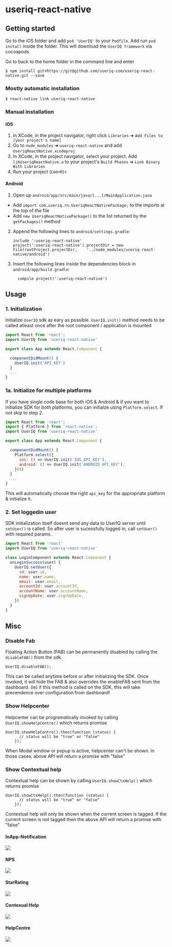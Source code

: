 # useriq-react-native

## Getting started

Go to the iOS folder and add `pod 'UserIQ'` to your `Podfile`.
Add run `pod install` inside the folder. This will download the `UserIQ framework` via cocoapods.

Go to back to the home folder in the command line and enter

`$ npm install git+https://git@github.com/useriq-com/useriq-react-native.git --save`

### Mostly automatic installation

`$ react-native link useriq-react-native`

### Manual installation

#### iOS

1. In XCode, in the project navigator, right click `Libraries` ➜ `Add Files to [your project's name]`
2. Go to `node_modules` ➜ `useriq-react-native` and add `UseriqReactNative.xcodeproj`
3. In XCode, in the project navigator, select your project. Add `libUseriqReactNative.a` to your project's `Build Phases` ➜ `Link Binary With Libraries`
4. Run your project (`Cmd+R`)<

#### Android

1. Open up `android/app/src/main/java/[...]/MainApplication.java`

- Add `import com.useriq.rn.UseriqReactNativePackage;` to the imports at the top of the file
- Add `new UseriqReactNativePackage()` to the list returned by the `getPackages()` method

2. Append the following lines to `android/settings.gradle`:
   ```
   include ':useriq-react-native'
   project(':useriq-react-native').projectDir = new File(rootProject.projectDir, 	'../node_modules/useriq-react-native/android')
   ```
3. Insert the following lines inside the dependencies block in `android/app/build.gradle`:
   ```
     compile project(':useriq-react-native')
   ```

## Usage

### 1. Initialization

Initialize `UserIQ` sdk as eary as possible. `UserIQ.init()` method needs to be called atleast once after the root component / application is mounted

```javascript
import React from 'react';
import UserIQ from 'useriq-react-native'

export class App extends React.Component {

  componentDidMount() {
    UserIQ.init('API_KEY')
  }
  ...
}
```

### 1a. Initialize for multiple platforms

If you have single code base for both iOS & Android & if you want to initialize SDK for both platforms, you can initialze using `Platform.select`. If not skip to step 2.

```javascript
import React from 'react';
import { Platform } from 'react-native';
import UserIQ from 'useriq-react-native'

export class App extends React.Component {

  componentDidMount() {
    Platform.select({
      ios: () => UserIQ.init('IOS_API_KEY'),
      android: () => UserIQ.init('ANDROID_API_KEY'),
    })()
  }
  ...
}
```

This will automatically choose the right `api_key` for the appropriate platform & initialize it.

### 2. Set loggedin user

SDK initialization itself doesnt send any data to UserIQ server until `setUser()` is called. So after user is sucessfully logged in, call `setUser()` with required params.

```javascript
import React from 'react'
import UserIQ from 'useriq-react-native'

class LoginComponent extends React.Component {
  onLoginSuccess(user) {
    UserIQ.setUser({
      id: user.id,
      name: user.name,
      email: user.email,
      accountId: user.accountId,
      accountName: user.accountName,
      signUpDate: user.signUpDate,
    })
  }
}
```

## Misc

### Disable Fab

Floating Action Button (FAB) can be permanently disabled by calling the `disableFAB()` from the sdk.

```javascipt
UserIQ.disableFAB();
```

This can be called anytime before or after initializing the SDK. Once invoked, it will hide the FAB & also
overrides the enableFAB sent from the dashboard. (ie) if this method is called on the SDK, this will take precendence over
configuration from dashboard!

### Show Helpcenter

Helpcenter can be programatically invoked by calling `UserIQ.showHelpCentre()` which returns promise

```javascipt
UserIQ.showHelpCentre().then(function (status) {
      // status will be "true" or "false"
    });
```

When Modal window or popup is active, helpcenter can't be shown. In those cases, above API will return a promise with "false"

### Show Contextual help

Contextual help can be shown by calling `UserIQ.showCtxHelp()` which returns promise

```javascipt
UserIQ.showCtxHelp().then(function (status) {
      // status will be "true" or "false"
    });
```

Contextual help will only be shown when the current screen is tagged. If the current screen is not tagged then the above API will return a promise with "false"

#### InApp-Notification

![](images/inapp-default.gif)

#### NPS

![](images/nps.gif)

#### StarRating

![](images/star.gif)

#### Contexual Help

![](images/ctxHelp.gif)

#### HelpCentre

![](images/helpcenter.gif)
